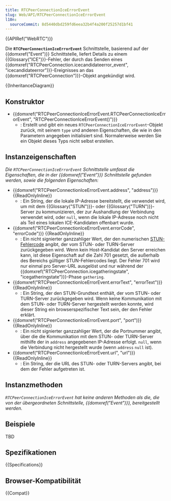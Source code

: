 ```yaml
---
title: RTCPeerConnectionIceErrorEvent
slug: Web/API/RTCPeerConnectionIceErrorEvent
l10n:
  sourceCommit: 8d5440dbd259fd6eea32b4f4a200f25257d1bf41
---
```


{{APIRef("WebRTC")}}

Die **`RTCPeerConnectionIceErrorEvent`** Schnittstelle, basierend auf der {{domxref("Event")}} Schnittstelle, liefert Details zu einem {{Glossary("ICE")}}-Fehler, der durch das Senden eines {{domxref("RTCPeerConnection.icecandidateerror_event", "icecandidateerror")}}-Ereignisses an das {{domxref("RTCPeerConnection")}}-Objekt angekündigt wird.

{{InheritanceDiagram}}

## Konstruktor

- {{domxref("RTCPeerConnectionIceErrorEvent.RTCPeerConnectionIceErrorEvent", "RTCPeerConnectionIceErrorEvent()")}}
  - : Erstellt und gibt ein neues `RTCPeerConnectionIceErrorEvent`-Objekt zurück, mit seinem `type` und anderen Eigenschaften, die wie in den Parametern angegeben initialisiert sind. Normalerweise werden Sie ein Objekt dieses Typs nicht selbst erstellen.

## Instanzeigenschaften

_Die `RTCPeerConnectionIceErrorEvent` Schnittstelle umfasst die Eigenschaften, die in der {{domxref("Event")}} Schnittstelle gefunden werden, sowie die folgenden Eigenschaften:_

- {{domxref("RTCPeerConnectionIceErrorEvent.address", "address")}} {{ReadOnlyInline}}
  - : Ein String, der die lokale IP-Adresse bereitstellt, die verwendet wird, um mit dem {{Glossary("STUN")}}- oder {{Glossary("TURN")}}-Server zu kommunizieren, der zur Aushandlung der Verbindung verwendet wird, oder `null`, wenn die lokale IP-Adresse noch nicht als Teil eines lokalen ICE-Kandidaten offenbart wurde.
- {{domxref("RTCPeerConnectionIceErrorEvent.errorCode", "errorCode")}} {{ReadOnlyInline}}
  - : Ein nicht signierter ganzzahliger Wert, der den numerischen [STUN-Fehlercode](https://www.iana.org/assignments/stun-parameters/stun-parameters.xhtml#stun-parameters-6) angibt, der vom STUN- oder TURN-Server zurückgegeben wird. Wenn kein Host-Kandidat den Server erreichen kann, ist diese Eigenschaft auf die Zahl 701 gesetzt, die außerhalb des Bereichs gültiger STUN-Fehlercodes liegt. Der Fehler 701 wird nur einmal pro Server-URL ausgelöst und nur während der {{domxref("RTCPeerConnection.icegatheringstate", "icegatheringstate")}}-Phase `gathering`.
- {{domxref("RTCPeerConnectionIceErrorEvent.errorText", "errorText")}} {{ReadOnlyInline}}
  - : Ein String, der den STUN-Grundtext enthält, der vom STUN- oder TURN-Server zurückgegeben wird. Wenn keine Kommunikation mit dem STUN- oder TURN-Server hergestellt werden konnte, wird dieser String ein browserspezifischer Text sein, der den Fehler erklärt.
- {{domxref("RTCPeerConnectionIceErrorEvent.port", "port")}} {{ReadOnlyInline}}
  - : Ein nicht signierter ganzzahliger Wert, der die Portnummer angibt, über die die Kommunikation mit dem STUN- oder TURN-Server mithilfe der in `address` angegebenen IP-Adresse erfolgt. `null`, wenn die Verbindung nicht hergestellt wurde (wenn `address` `null` ist).
- {{domxref("RTCPeerConnectionIceErrorEvent.url", "url")}} {{ReadOnlyInline}}
  - : Ein String, der die URL des STUN- oder TURN-Servers angibt, bei dem der Fehler aufgetreten ist.

## Instanzmethoden

_`RTCPeerConnectionIceErrorEvent` hat keine anderen Methoden als die, die von der übergeordneten Schnittstelle, {{domxref("Event")}}, bereitgestellt werden._

## Beispiele

TBD

## Spezifikationen

{{Specifications}}

## Browser-Kompatibilität

{{Compat}}
